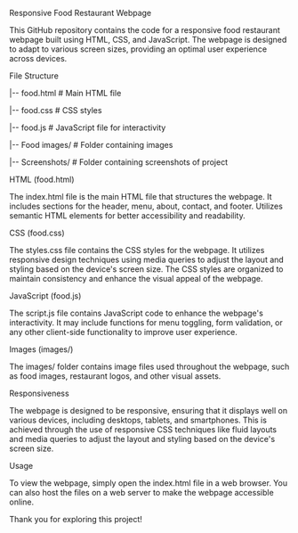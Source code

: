 Responsive Food Restaurant Webpage

This GitHub repository contains the code for a responsive food restaurant webpage built using HTML, CSS, and JavaScript. The webpage is designed to adapt to various screen sizes, providing an optimal user experience across devices.

File Structure

|-- food.html # Main HTML file

|-- food.css # CSS styles

|-- food.js # JavaScript file for interactivity

|-- Food images/ # Folder containing images

|-- Screenshots/ # Folder containing screenshots of project

HTML (food.html)

The index.html file is the main HTML file that structures the webpage. It includes sections for the header, menu, about, contact, and footer. Utilizes semantic HTML elements for better accessibility and readability.

CSS (food.css)

The styles.css file contains the CSS styles for the webpage. It utilizes responsive design techniques using media queries to adjust the layout and styling based on the device's screen size. The CSS styles are organized to maintain consistency and enhance the visual appeal of the webpage.

JavaScript (food.js)

The script.js file contains JavaScript code to enhance the webpage's interactivity. It may include functions for menu toggling, form validation, or any other client-side functionality to improve user experience.

Images (images/)

The images/ folder contains image files used throughout the webpage, such as food images, restaurant logos, and other visual assets.

Responsiveness

The webpage is designed to be responsive, ensuring that it displays well on various devices, including desktops, tablets, and smartphones. This is achieved through the use of responsive CSS techniques like fluid layouts and media queries to adjust the layout and styling based on the device's screen size.

Usage

To view the webpage, simply open the index.html file in a web browser. You can also host the files on a web server to make the webpage accessible online.


Thank you for exploring this project!
